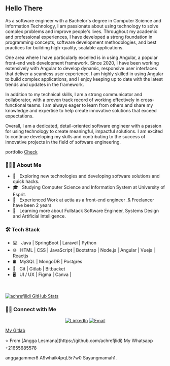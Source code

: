 <h2>Hello There</h2>
<p> 
As a software engineer with a Bachelor's degree in Computer Science and Information Technology, I am passionate about using technology to solve complex problems and improve people's lives. Throughout my academic and professional experiences, I have developed a strong foundation in programming concepts, software development methodologies, and best practices for building high-quality, scalable applications.

One area where I have particularly excelled is in using Angular, a popular front-end web development framework. Since 2020, I have been working extensively with Angular to develop dynamic, responsive user interfaces that deliver a seamless user experience. I am highly skilled in using Angular to build complex applications, and I enjoy keeping up to date with the latest trends and updates in the framework.

In addition to my technical skills, I am a strong communicator and collaborator, with a proven track record of working effectively in cross-functional teams. I am always eager to learn from others and share my knowledge and expertise to help create innovative solutions that exceed expectations.

Overall, I am a dedicated, detail-oriented software engineer with a passion for using technology to create meaningful, impactful solutions. I am excited to continue developing my skills and contributing to the success of innovative projects in the field of software engineering.
</p>
portfolio
<a target="_blank" href="https://achrefjlidi.github.io/">Check</a>

<h3> 👨🏻‍💻 About Me </h3>

- 🤔 &nbsp; Exploring new technologies and developing software solutions and quick hacks.
- 🎓 &nbsp; Studying Computer Science and Information System at University of Esprit.
- 💼 &nbsp; Experienced Work at actia as a front-end engineer .& Freelancer have been 2 years
- 🌱 &nbsp; Learning more about Fullstack Software Engineer, Systems Design and Artificial Intelligence.

<h3>🛠 Tech Stack</h3>

- 💻 &nbsp; Java | SpringBoot | Laravel | Python
- 🌐 &nbsp; HTML | CSS | JavaScript | Bootstrap | Node.js | Angular | Vuejs | Reactjs
- 🛢 &nbsp; MySQL | MongoDB | Postgres
- 🔧 &nbsp; Git | Gitlab | Bitbucket
- 🖥 &nbsp; UI / UX | Figma | Canva |

<br/>

[![achrefjlidi GitHub Stats](https://github-readme-stats.vercel.app/api?username=achrefjlidi&show_icons=true)](https://github.com/achrefjlidi)

<h3> 🤝🏻 Connect with Me </h3>

<p align="center">
<a href="https://www.linkedin.com/in/achref-jlidi/"><img alt="LinkedIn" src="https://img.shields.io/badge/LinkedIn-Angga%20Lesmana%20github-blue?style=flat-square&logo=linkedin"></a>
<a href="mailto:achrefjlidi8@gmail.com"><img alt="Email" src="https://img.shields.io/badge/Email-achrefjlidi8@gmail.com-blue?style=flat-square&logo=gmail"></a>
</p>
<p>
  <a href="https://gitlab.com/achrefjlidi">My Gitlab</a> 
</p>
⭐️ From [Angga Lesmana](https://github.com/achrefjlidi)
My Whatsapp
+21655685578

anggagammer8
A9whaik4pqL5r7w0
Sayangmamah1.



